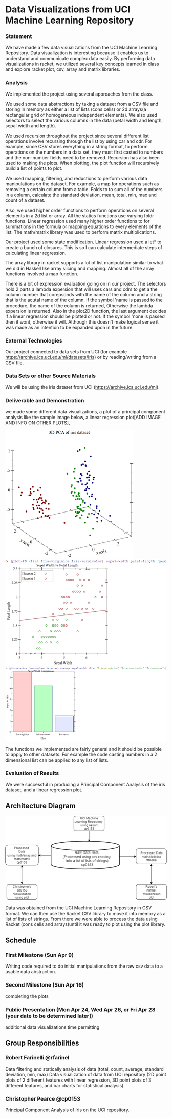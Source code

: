 # Data Visualizations from UCI Machine Learning Repository

### Statement
We have made a few data visualizations from the UCI Machine Learning Repository. Data visualization is interesting
because it enables us to understand and communicate complex data easily. By performing data visualizations in racket, we
utilized several key concepts learned in class and explore racket plot, csv, array and matrix 
libraries.

### Analysis

We implemented the project using several approaches from the class.

We used some data abstractions by taking a dataset from a CSV file and storing in memory as either a list of lists 
(cons cells) or 2d arrays(a rectangular grid of homogeneous independent elements). We also used selectors to select the 
various columns in the data (petal width and length, sepal width and length).

We used recursion throughout the project since several different list operations involve recursing through the 
list by using car and cdr. For example, since CSV stores everything in a string format, to perform operations on the 
numbers in a data set, they must first casted to numbers and the non-number fields need to be removed. Recursion has 
also been used to making the plots. When plotting, the plot function will recursively build a list of points to plot.

We used mapping, filtering, and reductions to perform various data manipulations on the dataset. For example, a map for 
operations such as removing a certain column from a table. Folds to to sum all of the numbers in a column, calculate the 
standard deviation, mean, total, min, max and count of a dataset. 

Also, we used higher order functions to perform operations on several elements in a 2d list or array. All the statics 
functions use varying foldr functions. Linear regression used many higher order functions to for summations in the 
formula or mapping equations to every elements of the list. The math/matrix library was used to perform matrix multiplications.

Our project used some state modification. Linear regression used a let* to create a bunch of closures. This
is so I can calculate intermediate steps of calculating linear regression. 

The array library in racket supports a lot of list manipulation similar to what we did in Haskell like 
array slicing and mapping. Almost all of the array functions involved a map function.

There is a bit of expression evaluation going on in our project. The selectors hold 2 parts a lambda expersion that will uses cars and cdrs
to get a the column number that corepsonds with the name of the column and a string that is the acutal name of the column.
If the symbol 'name is passed to the procedure, the name of the column is returned, Otherwise the lambda expersion is returned.
Also in the plot2D function, the last argument decides if a linear regression should be plotted or not. If the symbol 'none is
passed then it wont, otherwise it will. Although this doesn't make logical sense it was made as an intention to be expanded upon
in the future.



### External Technologies

Our project connected to data sets from UCI (for example https://archive.ics.uci.edu/ml/datasets/Iris) or by
reading/writing from a CSV file.

### Data Sets or other Source Materials

We will be using the iris dataset from UCI (https://archive.ics.uci.edu/ml).

### Deliverable and Demonstration

we made some different data visualizations, a plot of a principal component analysis like the sample image 
below, a linear regression plot[ADD IMAGE AND INFO ON OTHER PLOTS], 

![pca image](/pca.png?raw=true "pca image")![2d_with_linreg](/2d-polt-with-linear-reg.png?raw=true "2d_with_linreg")![statics_analysis](/statics-analysis.png?raw=true "statics_analysis")

The functions we implemented are fairly general and it should be possible to apply to other datasets. 
For example the code casting numbers in a 2 dimensional list can be applied to any list of lists. 

### Evaluation of Results
We were successful in producing a Principal Component Analysis of the iris dataset, and a linear
regression plot. 

## Architecture Diagram

![OPL_FP_image](/OPL_FP.png?raw=true "OPLFP image")

Data was obtained from the UCI Machine Learning Repository in CSV format. We can then use the Racket CSV library to
move it into memory as a list of lists of strings. From there we were able to  process the data using Racket 
(cons cells and arrays)until it was ready to plot using the plot library.

## Schedule


### First Milestone (Sun Apr 9)

Writing code required to do initial manipulations from the raw csv data to a usable data abstraction.

### Second Milestone (Sun Apr 16)
completing the plots

### Public Presentation (Mon Apr 24, Wed Apr 26, or Fri Apr 28 [your date to be determined later])
additional data visualizations time permitting 

## Group Responsibilities

### Robert Farinelli @rfarinel
Data filtering and statically analysis of data (total, count, average, standard deviation, min, max)
Data visualization of data from UCI repository (2D point plots of 2 different features with linear regression, 
3D point plots of 3 different features, and bar charts for statistical analysis).

### Christopher Pearce @cp0153
Principal Component Analysis of Iris on the UCI repository.
